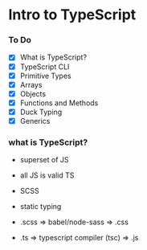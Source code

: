 # Intro to TypeScript

### To Do
* [x] What is TypeScript?
* [x] TypeScript CLI
* [x] Primitive Types
* [x] Arrays
* [x] Objects
* [x] Functions and Methods
* [x] Duck Typing
* [x] Generics

### what is TypeScript?
* superset of JS
* all JS is valid TS
* SCSS
* static typing

* .scss => babel/node-sass => .css
* .ts => typescript compiler (tsc) => .js
































